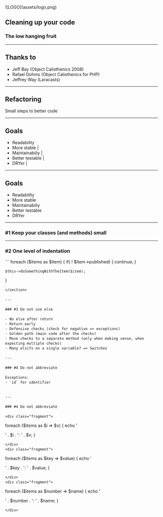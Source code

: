 <div class="logo">
![LOGO](assets/logo.png)
</div>

## Cleaning up your code
### The low hanging fruit

---

## Thanks to

- Jeff Bay (Object Calisthenics 2008)
- Rafael Dohms (Object Calisthenics for PHP)
- Jeffrey Way (Laracasts)

---

## Refactoring

Small steps to better code

---

## Goals

- Readability
- More stable		|
- Maintainabiliy	|
- Better testable	|
- DRYer				|

---

## Goals

- <span class="special">Re</span>adability
- <span class="special">M</span>ore stabl<span class="special">e</span>
- <span class="special">M</span>aintainabiliy
- <span class="special">Be</span>tter testable
- D<span class="special">R</span>Yer

---

### #1 Keep your classes (and methods) small

---

### #2 One level of indentation

<section class="fragment">
```
foreach ($items as $item) {
	if( ! $item->published) {
		continue;
	}

	$this->doSomethingWithTheItem($item);
}
```
</section>

---

### #3 Do not use else

- No else after return
- Return early
- Defensive checks (check for negative => exceptions)
- Golden path (main code after the checks)
- Move checks to a separate method (only when making sense, when expecting multiple checks)
- Many elsifs on a single variable? => Switches

---

### #4 Do not abbreviate

Exceptions:
- `id` for identifier


---

### #4 Do not abbreviate

<div class="fragment">
```
foreach ($items as $i => $v) {
	echo '<p>' . $i . ': ' . $v;
}
```
</div>
<div class="fragment">
```
foreach ($items as $key => $value) {
	echo '<p>' . $key . ': ' . $value;
}
```
</div>
<div class="fragment">
```
foreach ($items as $number => $name) {
	echo '<p>' . $number . ': ' . $name;
}
```
</div>
